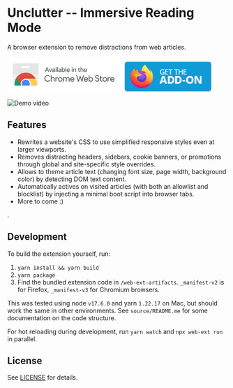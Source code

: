 # Unclutter -- Immersive Reading Mode

A browser extension to remove distractions from web articles.

[<img src="./media/chrome-badge.png" height="80">](https://chrome.google.com/webstore/detail/unclutter-immersive-readi/ibckhpijbdmdobhhhodkceffdngnglpk)
[<img src="./media/firefox-badge.png" height="70">](https://addons.mozilla.org/en-GB/firefox/addon/lindylearn/)

![Demo video](./media/design-demo.gif)

## Features

-   Rewrites a website's CSS to use simplified responsive styles even at larger viewports.
-   Removes distracting headers, sidebars, cookie banners, or promotions through global and site-specific style overrides.
-   Allows to theme article text (changing font size, page width, background color) by detecting DOM text content.
-   Automatically actives on visited articles (with both an allowlist and blocklist) by injecting a minimal boot script into browser tabs.
-   More to come :)

<!-- -   Take notes and highlight ideas on articles right in your browser, then synchronize them to your notes app. Uses your existing [hypothes.is](https://web.hypothes.is) account to save annotations.
-   One click for everything: simply selecting text creates a highlight, editing a note updates it, there's a switch to make annotations public or private.
-   The annotation sidebar stays open, so you always see all your in-progress notes while reading.
-   In addition to public web annotations, the extension also shows inline quote comments parsed from Hacker News. -->

.

<!-- ## Contributing

Please open an issue for anything that seems broken or could work better. -->

<!-- The extension sidebar shows public web annotations and quote comments from Hacker News. If you link your [hypothes.is](https://web.hypothes.is) account it also shows your private annotations and highlights. On many older articles there will be graph of social references to that link over time.

If you're logged in and the annotations sidebar is open, selecting any text on the webpage will create a private highlight. Optionally you can add a note or tags separated by `", "`. All edits are automatically synchronized with your hypothes.is account. If you want to talk about one of your notes, make it public by toggling the switch on that annotation. -->

## Development

To build the extension yourself, run:

1. `yarn install && yarn build`
2. `yarn package`
3. Find the bundled extension code in `/web-ext-artifacts`. `_manifest-v2` is for Firefox, `_manifest-v3` for Chromium browsers.

This was tested using node `v17.6.0` and yarn `1.22.17` on Mac, but should work the same in other environments. See `source/README.me` for some documentation on the code structure.

For hot reloading during development, run `yarn watch` and `npx web-ext run` in parallel.

## License

<!-- This project is a simplified rewrite of the official Hypothes.is browser extension. It uses a few code pieces of it, particularly the "annotator" component to anchor text on webpages.  -->

See [LICENSE](https://github.com/lindylearn/annotations/blob/main/LICENCE) for details.
